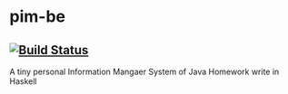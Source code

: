 # pim-be
[![Build Status](https://travis-ci.org/Qinka/pim-be.svg?branch=master)](https://travis-ci.org/Qinka/pim-be)
---

A tiny personal Information Mangaer System of Java Homework write in Haskell